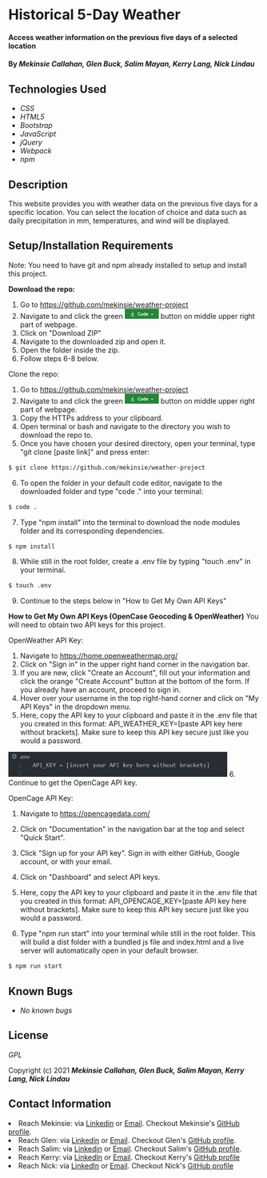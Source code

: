# Historical 5-Day Weather

#### Access weather information on the previous five days of a selected location

#### By _**Mekinsie Callahan, Glen Buck, Salim Mayan, Kerry Lang, Nick Lindau**_

## Technologies Used

* _CSS_
* _HTML5_
* _Bootstrap_
* _JavaScript_
* _jQuery_
* _Webpack_
* _npm_

## Description
This website provides you with weather data on the previous five days for a specific location. You can select the location of choice and data such as daily precipitation in mm, temperatures, and wind will be displayed. 

## Setup/Installation Requirements
Note: You need to have git and npm already installed to setup and install this project.

**Download the repo:**
1. Go to https://github.com/mekinsie/weather-project
2. Navigate to and click the green  <img src="assets/images/code-button.PNG" alt="code" height="20"> button on middle upper right part of webpage.
3. Click on "Download ZIP"
4. Navigate to the downloaded zip and open it.
5. Open the folder inside the zip.
6. Follow steps 6-8 below.

Clone the repo:
1. Go to https://github.com/mekinsie/weather-project
2. Navigate to and click the green <img src="assets/images/code-button.PNG" alt="code" height="20"> button on middle upper right part of webpage.
3. Copy the HTTPs address to your clipboard.
4. Open terminal or bash and navigate to the directory you wish to download the repo to.
5. Once you have chosen your desired directory, open your terminal, type "git clone [paste link]" and press enter:
```bash 
$ git clone https://github.com/mekinsie/weather-project
```
6. To open the folder in your default code editor, navigate to the downloaded folder and type "code ." into your terminal:
``` bash
$ code .
```
7. Type "npm install" into the terminal to download the node modules folder and its corresponding dependencies. 
``` bash
$ npm install
```
8. While still in the root folder, create a .env file by typing "touch .env" in your terminal.
``` bash
$ touch .env
```
9. Continue to the steps below in "How to Get My Own API Keys"

**How to Get My Own API Keys (OpenCase Geocoding & OpenWeather)**
You will need to obtain two API keys for this project.

OpenWeather API Key:
1. Navigate to https://home.openweathermap.org/
2. Click on "Sign in" in the upper right hand corner in the navigation bar.
3. If you are new, click "Create an Account", fill out your information and click the orange "Create Account" button at the bottom of the form. If you already have an account, proceed to sign in. 
4. Hover over your username in the top right-hand corner and click on "My API Keys" in the dropdown menu. 
5. Here, copy the API key to your clipboard and paste it in the .env file that you created in this format: API_WEATHER_KEY=[paste API key here without brackets]. Make sure to keep this API key secure just like you would a password.<br>
<img src="assets/images/API-env.PNG" alt=" API_KEY=[paste API key here without brackets]" height="50">
6. Continue to get the OpenCage API key.

OpenCage API Key:
1. Navigate to https://opencagedata.com/
2. Click on "Documentation" in the navigation bar at the top and select "Quick Start".
3. Click "Sign up for your API key". Sign in with either GitHub, Google account, or with your email.
4. Click on "Dashboard" and select API keys.
5. Here, copy the API key to your clipboard and paste it in the .env file that you created in this format: API_OPENCAGE_KEY=[paste API key here without brackets]. Make sure to keep this API key secure just like you would a password.


6. Type "npm run start" into your terminal while still in the root folder. This will build a dist folder with a bundled js file and index.html and a live server will automatically open in your default browser.
``` bash
$ npm run start
```

## Known Bugs

* _No known bugs_

## License
_GPL_

Copyright (c) 2021 **_Mekinsie Callahan, Glen Buck, Salim Mayan, Kerry Lang, Nick Lindau_**

## Contact Information
<li> Reach Mekinsie: via <a href="https://www.linkedin.com/in/mekinsie/" target="_blank">Linkedin</a> or <a href="mailto:mekinsie.aja@gmail.com" target="_blank">Email</a>.
Checkout Mekinsie's <a href="https://github.com/mekinsie" target="_blank">GitHub profile</a>.</li>
<li>Reach Glen: via <a href="https://www.linkedin.com/in/glen-buck/" target="_blank">Linkedin</a> or <a href="mailto:glenbuck503@gmail.com" target="_blank">Email</a>. Checkout Glen's <a href="https://github.com/glenbuck503" target="_blank">GitHub profile</a>.</li>
<li> Reach Salim: via <a href="https://www.linkedin.com/in/salim-mayan/" target="_blank">Linkedin</a> or <a href="mailto:mailsalim@gmail.com" target="_blank">Email</a>.
Checkout Salim's <a href="https://github.com/Rekjal" target="_blank">GitHub profile</a>.</li>
<li>Reach Kerry: via <a href="https://www.linkedin.com/in/klang812/" target="_blank">LinkedIn</a> or <a href="mailto:klang812@gmail.com" target="_blank">Email</a>.
Checkout Kerry's <a href="https://github.com/klang812" target="_blank">GitHub profile</a></li>
<li>Reach Nick: via <a href="https://www.linkedin.com/in/[[link]]" target="_blank">LinkedIn</a> or <a href="[[email]]" target="_blank">Email</a>.
Checkout Nick's <a href="https://github.com/[[link]]" target="_blank">GitHub profile</a></li>



